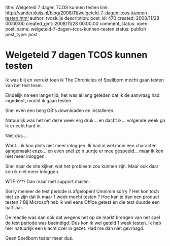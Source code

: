 title: Welgeteld 7 dagen TCOS kunnen testen
link: http://vandersluijs.nl/blog/2008/11/welgeteld-7-dagen-tcos-kunnen-testen.html
author: tvdsluijs
description: 
post_id: 470
created: 2008/11/28 00:00:00
created_gmt: 2008/11/28 00:00:00
comment_status: open
post_name: welgeteld-7-dagen-tcos-kunnen-testen
status: publish
post_type: post

# Welgeteld 7 dagen TCOS kunnen testen

Ik was blij en verrukt toen ik The Chronicles of Spellborn mocht gaan testen van het test team.   
  
Eindelijk na een lange tijd, het was al lang geleden dat ik de aanvraag had ingedient, mocht ik gaan testen.  
  
Snel even een berg GB's downloaden en installeren.  
  
Natuurlijk was het net deze week erg druk... en dacht ik... volgende week ga ik er echt hard in.  
  
Niet dus....  
  
  
  
Want... ik kon plots niet meer inloggen. Ik had al wel mooi een character aangemaakt enzo... en even snel zo'n uurtje er mee gespeeld... maar ik kon niet meer inloggen.  
  
Snel naar de site kijken wat het probleem zou kunnen zijn. Maar ook daar kon ik niet meer inloggen.  
  
WTF ???? Dan maar met support mailen.  
  
Sorry meneer de test periode is afgelopen! Ummmm sorry ? Het kon toch niet zo zijn dat ik maar 1 week mocht testen ? Hoe kan je dan een product testen ? Bij Microsoft heb ik wel eens Office getest en die test duurde een half jaar.  
  
De reactie was dan ook dat wegens het op de markt brengen van het spel de test periode was beeïndigd. Dus kon ik wel geteld 1 week testen. Ik heb hier natuurlijk een klacht over in gezet. Had me dan niet gevraagd.  
  
Geen Spellborn tester meer dus.